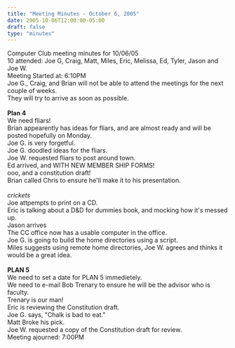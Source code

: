 ```yaml
---
title: "Meeting Minutes - October 6, 2005"
date: 2005-10-06T12:00:00-05:00
draft: false
type: "minutes"
---
```


Computer Club meeting minutes for 10/06/05<br>
10 attended: Joe G, Craig, Matt, Miles, Eric, Melissa, Ed, Tyler, Jason and Joe W.<br>
Meeting Started at: 6:10PM<br>
Joe G., Craig, and Brian will not be able to attend the meetings for the next couple of weeks.<br>
They will try to arrive as soon as possible.<br>
<br>
<b>Plan 4</b><br>
We need fliars!<br>
Brian appearently has ideas for fliars, and are almost ready and will be posted hopefully on Monday.<br>
Joe G. is very forgetful.<br>
Joe G. doodled ideas for the fliars.<br>
Joe W. requested fliars to post around town.<br>
Ed arrived, and WITH NEW MEMBER SHIP FORMS!<br>
ooo, and a constitution draft!<br>
Brian called Chris to ensure he'll make it to his presentation.<br>
<br>
*crickets*<br>
Joe attpempts to print on a CD.<br>
Eric is talking about a D&D for dummies book, and mocking how it's messed up.<br>
Jason arrives<br>
The CC office now has a usable computer in the office.<br>
Joe G. is going to build the home directories using a script.<br>
Miles suggests using remote home directories, Joe W. agrees and thinks it would be a great idea.<br>
<br>
<b>PLAN 5</b><br>
We need to set a date for PLAN 5 immedietely.<br>
We need to e-mail Bob Trenary to ensure he will be the advisor who is faculty.<br>
Trenary is our man!<br>
Eric is reviewing the Constitution draft.<br>
Joe G. says, "Chalk is bad to eat."<br>
Matt Broke his pick.<br>
Joe W. requested a copy of the Constitution draft for review.<br>
Meeting ajourned: 7:00PM<br>
